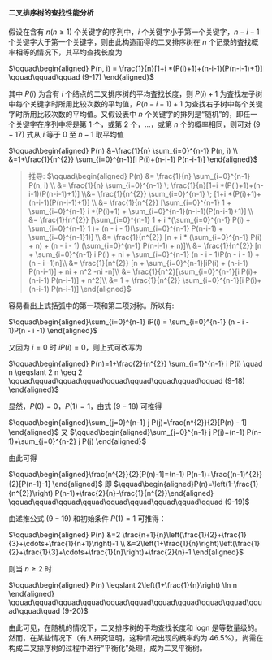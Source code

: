 
#### 二叉排序树的查找性能分析

假设在含有 $n(n \geq 1)$ 个关键字的序列中，$i$ 个关键字小于第一个关键字，$n - i - 1$ 个关键字大于第一个关键字，则由此构造而得的二叉排序树在 $n$ 个记录的査找概率相等的情况下，其平均查找长度为

$\qquad\begin{aligned} P(n, i) = \frac{1}{n}[1+i *(P(i)+1)+(n-i-1)(P(n-i-1)+1)] \qquad\qquad\qquad (9-17) \end{aligned}$

其中 $P(i)$ 为含有 $i$ 个结点的二叉排序树的平均査找长度，则 $P(i) + 1$ 为査找左子树中每个关键字时所用比较次数的平均值，$P(n - i - 1) + 1$ 为查找右子树中每个关键字时所用比较次数的平均值。又假设表中 $n$ 个关键字的排列是“随机”的，即任一个关键字在序列中将是第 1 个，或第 2 个，...，或第 $n$ 个的概率相同，则可对 $(9 - 17)$ 式从 $i$ 等于 0 至 $n - 1$ 取平均值

$\qquad\begin{aligned} P(n) &=\frac{1}{n} \sum_{i=0}^{n-1} P(n, i) \\ &=1+\frac{1}{n^{2}} \sum_{i=0}^{n-1}[i P(i)+(n-i-1) P(n-i-1)] \end{aligned}$

> 推导:
> $\qquad\begin{aligned} P(n) &= \frac{1}{n} \sum_{i=0}^{n-1} P(n, i) \\ &= \frac{1}{n} \sum_{i=0}^{n-1} \; \frac{1}{n}[1+i *(P(i)+1)+(n-i-1)(P(n-i-1)+1)] \\&= \frac{1}{n^{2}}  \sum_{i=0}^{n-1} \; [1+i *(P(i)+1)+(n-i-1)(P(n-i-1)+1)] \\ &= \frac{1}{n^{2}} [\sum_{i=0}^{n-1} 1 + \sum_{i=0}^{n-1} i *(P(i)+1) + \sum_{i=0}^{n-1}(n-i-1)(P(n-i-1)+1)] \\ &= \frac{1}{n^{2}} [\sum_{i=0}^{n-1} 1 + i *(\sum_{i=0}^{n-1} P(i) + \sum_{i=0}^{n-1} 1 )+ (n - i - 1)(\sum_{i=0}^{n-1} P(n-i-1) + \sum_{i=0}^{n-1}1)] \\ &= \frac{1}{n^{2}} [n + i * (\sum_{i=0}^{n-1} P(i) + n) + (n - i - 1) (\sum_{i=0}^{n-1} P(n-i-1) + n)]\\ &= \frac{1}{n^{2}} [n + \sum_{i=0}^{n-1} i P(i) + ni + \sum_{i=0}^{n-1} (n - i - 1)P(n - i - 1) + (n - i -1)n]\\ &= \frac{1}{n^{2}} [n + \sum_{i=0}^{n-1}[iP(i) + (n-i-1) P(n-i-1)] + ni + n^2 -ni -n]\\ &= \frac{1}{n^2}[\sum_{i=0}^{n-1}[i P(i)+(n-i-1) P(n-i-1)] + n^2]\\ &= 1 + \frac{1}{n^{2}} \sum_{i=0}^{n-1}[i P(i)+(n-i-1) P(n-i-1)] \end{aligned}$

容易看出上式括弧中的第一项和第二项对称。所以有:

$\qquad\begin{aligned}\sum_{i=0}^{n-1} iP(i) = \sum_{i=0}^{n-1} (n - i - 1)P(n - i -1) \end{aligned}$

又因为 $i = 0$ 时 $iP(i) = 0$，则上式可改写为

$\qquad\begin{aligned} P(n)=1+\frac{2}{n^{2}} \sum_{i=1}^{n-1} i P(i) \quad n \geqslant 2  n \geq 2 \qquad\qquad\qquad\qquad\qquad\qquad\qquad\qquad\qquad (9-18) \end{aligned}$

显然，$P(0) = 0$，$P(1) = 1$，由式 $(9 - 18)$ 可推得

$\qquad\begin{aligned}\sum_{j=0}^{n-1} j P(j)=\frac{n^{2}}{2}[P(n) - 1] \end{aligned}$
又
$\qquad\begin{aligned}\sum_{j=0}^{n-1} j P(j)=(n-1) P(n-1)+\sum_{j=0}^{n-2} j P(j) \end{aligned}$

由此可得

$\qquad\begin{aligned}\frac{n^{2}}{2}[P(n)-1]=(n-1) P(n-1)+\frac{(n-1)^{2}}{2}[P(n-1)-1] \end{aligned}$
即
$\qquad\begin{aligned}P(n)=\left(1-\frac{1}{n^{2}}\right) P(n-1)+\frac{2}{n}-\frac{1}{n^{2}}\end{aligned} \qquad\qquad\qquad\qquad\qquad\qquad\qquad\qquad\qquad (9-19)$

由递推公式 $(9-19)$ 和初始条件 $P(1) = 1$ 可推得：

$\qquad\begin{aligned} P(n) &=2 \frac{n+1}{n}\left(\frac{1}{2}+\frac{1}{3}+\cdots+\frac{1}{n+1}\right)-1 \\ &=2\left(1+\frac{1}{n}\right)\left(\frac{1}{2}+\frac{1}{3}+\cdots+\frac{1}{n}\right)+\frac{2}{n}-1 \end{aligned}$

则当 $n \geq 2$ 时

$\qquad\begin{aligned}  P(n) \leqslant 2\left(1+\frac{1}{n}\right) \ln n \end{aligned} \qquad\qquad\qquad\qquad\qquad\qquad\qquad\qquad\qquad\qquad\qquad\qquad\quad (9-20)$

由此可见，在随机的情况下，二叉排序树的平均查找长度和 logn 是等数量级的。然而，在某些情况下（有人研究证明，这种情况出现的概率约为 46.5%），尚需在构成二叉排序树的过程中进行“平衡化”处理，成为二叉平衡树。
